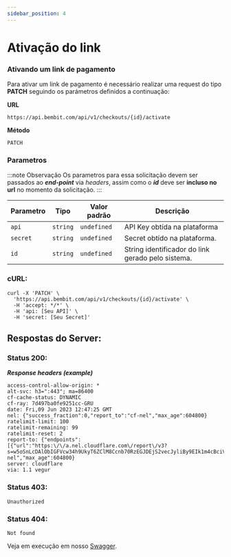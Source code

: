 ```yaml
---
sidebar_position: 4
---
```


# Ativação do link

### Ativando um link de pagamento

Para ativar um link de pagamento é necessário realizar uma request do tipo **PATCH** seguindo os parámetros definidos a continuação:

**URL**

```
https://api.bembit.com/api/v1/checkouts/{id}/activate
```

**Método**

```
PATCH
```

### Parametros

:::note Observação
Os parametros para essa solicitação devem ser passados ao **_end-point_** via _headers_, assim como o **_id_** deve ser **incluso no url** no momento da solicitação.
:::

| Parametro | Tipo     | Valor padrão | Descrição                                         |
| --------- | -------- | ------------ | ------------------------------------------------- |
| `api`     | `string` | `undefined`  | API Key obtída na plataforma                      |
| `secret`  | `string` | `undefined`  | Secret obtído na plataforma.                      |
| `id`      | `string` | `undefined`  | String identificador do link gerado pelo sistema. |

### cURL:

```cURL
curl -X 'PATCH' \
  'https://api.bembit.com/api/v1/checkouts/{id}/activate' \
  -H 'accept: */*' \
  -H 'api: [Seu API]' \
  -H 'secret: [Seu Secret]'
```

## Respostas do Server:

### Status 200:

***Response headers (example)***
    
```text
access-control-allow-origin: *
alt-svc: h3=":443"; ma=86400
cf-cache-status: DYNAMIC
cf-ray: 7d497ba0fe9251cc-GRU
date: Fri,09 Jun 2023 12:47:25 GMT
nel: {"success_fraction":0,"report_to":"cf-nel","max_age":604800}
ratelimit-limit: 100
ratelimit-remaining: 99
ratelimit-reset: 2
report-to: {"endpoints":[{"url":"https:\/\/a.nel.cloudflare.com\/report\/v3?s=w5oSnLcDAlObIGFVcw34h9UkyT6ZClM8Ccnb70RzEGJDEjS2vecJyliBy9EIk1m4cBciVpzrSAlI2q3w7jLYiVoOsPd%2BVDopzi2L%2FCFa1kU%2F5YE8QGJAKw0GADYtSC%2Fi3yIqiyhKDFsG%2B8xFOA%3D%3D"}],"group":"cf-nel","max_age":604800}
server: cloudflare
via: 1.1 vegur
```

### Status 403:

    Unauthorized

### Status 404:

    Not found


Veja em execução em nosso [Swagger](https://api.bembit.com/docs/#/Checkouts/patch_checkouts__id__activate).
